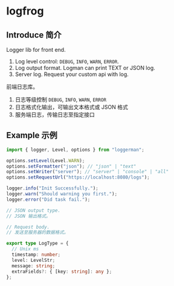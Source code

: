 # logfrog

## Introduce 简介

Logger lib for front end.

1. Log level control: `DEBUG`, `INFO`, `WARN`, `ERROR`.
2. Log output format. Logman can print TEXT or JSON log.
3. Server log. Request your custom api with log.

前端日志库。

1. 日志等级控制 `DEBUG`, `INFO`, `WARN`, `ERROR`
2. 日志格式化输出，可输出文本格式或 JSON 格式
3. 服务端日志，传输日志至指定接口

## Example 示例

```ts
import { logger, Level, options } from "loggerman";

options.setLevel(Level.WARN);
options.setFormatter("json"); // "json" | "text"
options.setWriter("server"); // "server" | "console" | "all"
options.setRequestUrl("https://localhost:8080/logs");

logger.info("Init Successfully.");
logger.warn("Should warning you first.");
logger.error("Did task fail.");
```

```ts
// JSON output type.
// JSON 输出格式。

// Request body.
// 发送至服务器的数据格式。

export type LogType = {
  // Unix ms
  timestamp: number;
  level: LevelStr;
  message: string;
  extraFields?: { [key: string]: any };
};
```
